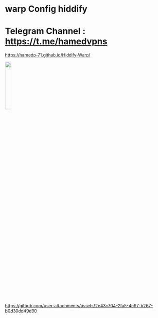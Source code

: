 # warp Config hiddify
# Telegram Channel : https://t.me/hamedvpns

https://hamedp-71.github.io/Hiddify-Warp/

<p>
   <img  width="20%" src="https://github.com/user-attachments/assets/3e38e86d-df54-41f7-bb5f-ac146d455b2f" />
   
</p> 



https://github.com/user-attachments/assets/2e43c704-2fa5-4c97-b267-b0d30dd49d90
